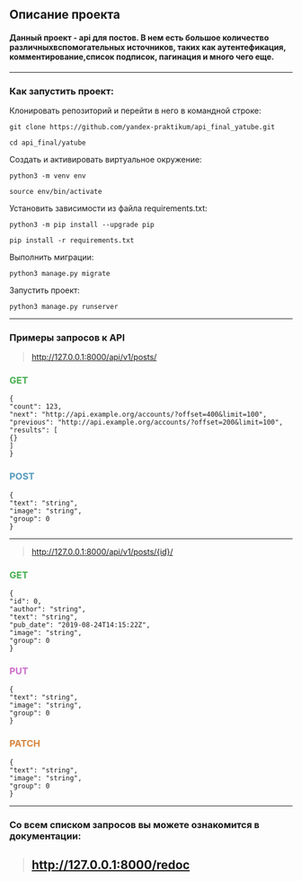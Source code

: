 ## Описание проекта
#### Данный проект - api для постов. В нем есть большое количество различныхвспомогательных источников, таких как аутентефикация, комментирование,список подписок, пагинация и много чего еще.

---
### Как запустить проект:

Клонировать репозиторий и перейти в него в командной строке:

```
git clone https://github.com/yandex-praktikum/api_final_yatube.git
```

```
cd api_final/yatube
```

Cоздать и активировать виртуальное окружение:

```
python3 -m venv env
```

```
source env/bin/activate
```

Установить зависимости из файла requirements.txt:

```
python3 -m pip install --upgrade pip
```

```
pip install -r requirements.txt
```

Выполнить миграции:

```
python3 manage.py migrate
```

Запустить проект:

```
python3 manage.py runserver
```

---
### Примеры запросов к API



>http://127.0.0.1:8000/api/v1/posts/

### <span style="color:#45AE4E"> GET</span>
```
{
"count": 123,
"next": "http://api.example.org/accounts/?offset=400&limit=100",
"previous": "http://api.example.org/accounts/?offset=200&limit=100",
"results": [
{}
]
}
```

### <span style="color:#549ABD"> POST</span>

```
{
"text": "string",
"image": "string",
"group": 0
}
```
---
>http://127.0.0.1:8000/api/v1/posts/{id}/


### <span style="color:#45AE4E"> GET</span>
```
{
"id": 0,
"author": "string",
"text": "string",
"pub_date": "2019-08-24T14:15:22Z",
"image": "string",
"group": 0
}
```

### <span style="color:#CD6CCC"> PUT</span>
```
{
"text": "string",
"image": "string",
"group": 0
}
```

### <span style="color:#D7853F"> PATCH</span>
```
{
"text": "string",
"image": "string",
"group": 0
}
```
---
### Cо всем списком запросов вы можете ознакомится в документации:

>## http://127.0.0.1:8000/redoc
